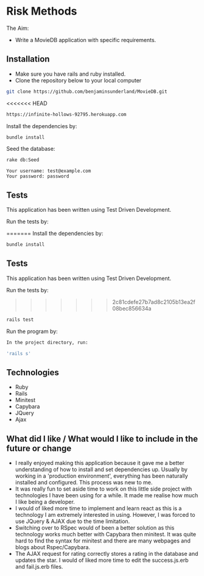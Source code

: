 # Risk Methods

The Aim:

- Write a MovieDB application with specific requirements.

## Installation

* Make sure you have rails and ruby installed.
* Clone the repository below to your local computer

```sh
git clone https://github.com/benjaminsunderland/MovieDB.git
```

<<<<<<< HEAD
```sh
https://infinite-hollows-92795.herokuapp.com
```

Install the dependencies by:

```sh
bundle install
```

Seed the database:

```sh
rake db:Seed
```

```
Your username: test@example.com
Your password: password
```

## Tests

This application has been written using Test Driven Development.

Run the tests by:

=======
Install the dependencies by:

```sh
bundle install
```

## Tests

This application has been written using Test Driven Development.

Run the tests by:

>>>>>>> 2c81cdefe27b7ad8c2105b13ea2f08bec856634a
```sh
rails test
```

Run the program by:

```sh
In the project directory, run:

'rails s'
```

## Technologies

* Ruby
* Rails
* Minitest
* Capybara
* JQuery
* Ajax

##  What did I like / What would I like to include in the future or change

- I really enjoyed making this application because it gave me a better understanding of how to install and set dependencies up. Usually by working in a 'production environment', everything has been naturally installed and configured. This process was new to me.
- It was really fun to set aside time to work on this little side project with technologies I have been using for a while. It made me realise how much I like being a developer.
- I would of liked more time to implement and learn react as this is a technology I am extremely interested in using. However, I was forced to use JQuery & AJAX due to the time limitation.
- Switching over to RSpec would of been a better solution as this technology works much better with Capybara then minitest. It was quite hard to find the syntax for minitest and there are many webpages and blogs about Rspec/Capybara.
- The AJAX request for rating correctly stores a rating in the database and updates the star. I would of liked more time to edit the success.js.erb and fail.js.erb files.
